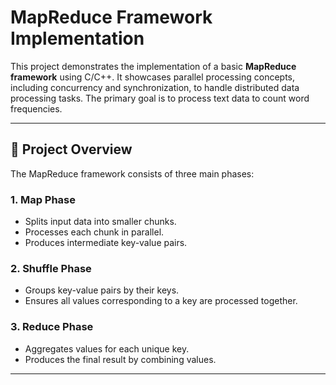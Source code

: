 # MapReduce Framework Implementation

This project demonstrates the implementation of a basic **MapReduce framework** using C/C++. It showcases parallel processing concepts, including concurrency and synchronization, to handle distributed data processing tasks. The primary goal is to process text data to count word frequencies.

---
      
## 📜 Project Overview

The MapReduce framework consists of three main phases:

### 1. **Map Phase**
- Splits input data into smaller chunks.
- Processes each chunk in parallel.
- Produces intermediate key-value pairs.

### 2. **Shuffle Phase**
- Groups key-value pairs by their keys.
- Ensures all values corresponding to a key are processed together.

### 3. **Reduce Phase**
- Aggregates values for each unique key.
- Produces the final result by combining values.

---


